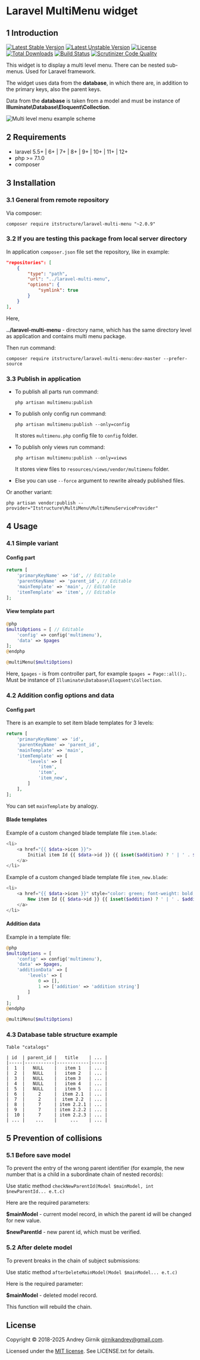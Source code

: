 # Laravel MultiMenu widget

## 1 Introduction

[![Latest Stable Version](https://poser.pugx.org/itstructure/laravel-multi-menu/v/stable)](https://packagist.org/packages/itstructure/laravel-multi-menu)
[![Latest Unstable Version](https://poser.pugx.org/itstructure/laravel-multi-menu/v/unstable)](https://packagist.org/packages/itstructure/laravel-multi-menu)
[![License](https://poser.pugx.org/itstructure/laravel-multi-menu/license)](https://packagist.org/packages/itstructure/laravel-multi-menu)
[![Total Downloads](https://poser.pugx.org/itstructure/laravel-multi-menu/downloads)](https://packagist.org/packages/itstructure/laravel-multi-menu)
[![Build Status](https://scrutinizer-ci.com/g/itstructure/laravel-multi-menu/badges/build.png?b=master)](https://scrutinizer-ci.com/g/itstructure/laravel-multi-menu/build-status/master)
[![Scrutinizer Code Quality](https://scrutinizer-ci.com/g/itstructure/laravel-multi-menu/badges/quality-score.png?b=master)](https://scrutinizer-ci.com/g/itstructure/laravel-multi-menu/?branch=master)

This widget is to display a multi level menu. There can be nested sub-menus. Used for Laravel framework.

The widget uses data from the **database**, in which there are, in addition to the primary keys, also the parent keys.

Data from the **database** is taken from a model and must be instance of **Illuminate\Database\Eloquent\Collection**.

![Multi level menu example scheme](https://github.com/itstructure/laravel-multi-menu/blob/master/ML_menu_en.jpg)

## 2 Requirements

- laravel 5.5+ | 6+ | 7+ | 8+ | 9+ | 10+ | 11+ | 12+
- php >= 7.1.0
- composer

## 3 Installation

### 3.1 General from remote repository

Via composer:

`composer require itstructure/laravel-multi-menu "~2.0.9"`

### 3.2 If you are testing this package from local server directory

In application `composer.json` file set the repository, like in example:

```json
"repositories": [
    {
        "type": "path",
        "url": "../laravel-multi-menu",
        "options": {
            "symlink": true
        }
    }
],
```

Here,

**../laravel-multi-menu** - directory name, which has the same directory level as application and contains multi menu package.

Then run command:

`composer require itstructure/laravel-multi-menu:dev-master --prefer-source`

### 3.3 Publish in application

- To publish all parts run command:
    
    `php artisan multimenu:publish`

- To publish only config run command:

    `php artisan multimenu:publish --only=config`
    
    It stores `multimenu.php` config file to `config` folder.
        
- To publish only views run command:
            
    `php artisan multimenu:publish --only=views`
    
    It stores view files to `resources/views/vendor/multimenu` folder.

- Else you can use `--force` argument to rewrite already published files.

Or another variant:

`php artisan vendor:publish --provider="Itstructure\MultiMenu\MultiMenuServiceProvider"`

## 4 Usage

### 4.1 Simple variant

#### Config part

```php
return [
    'primaryKeyName' => 'id', // Editable
    'parentKeyName' => 'parent_id', // Editable
    'mainTemplate' => 'main', // Editable
    'itemTemplate' => 'item', // Editable
];
```

#### View template part

```php
@php
$multiOptions = [ // Editable
    'config' => config('multimenu'),
    'data' => $pages
];
@endphp
```

```php
@multiMenu($multiOptions)
```
    
Here, `$pages` - is from controller part, for example `$pages = Page::all();`. Must be instance of `Illuminate\Database\Eloquent\Collection`.

### 4.2 Addition config options and data

#### Config part

There is an example to set item blade templates for 3 levels:

```php
return [
    'primaryKeyName' => 'id',
    'parentKeyName' => 'parent_id',
    'mainTemplate' => 'main',
    'itemTemplate' => [
        'levels' => [
            'item',
            'item',
            'item_new',
        ]
    ],
];
```

You can set `mainTemplate` by analogy.

#### Blade templates

Example of a custom changed blade template file `item.blade`:

```php
<li>
    <a href="{{ $data->icon }}">
        Initial item Id {{ $data->id }} {{ isset($addition) ? ' | ' . $addition : '' }}
    </a>
</li>
```

Example of a custom changed blade template file `item_new.blade`:

```php
<li>
    <a href="{{ $data->icon }}" style="color: green; font-weight: bold;">
        New item Id {{ $data->id }} {{ isset($addition) ? ' | ' . $addition : '' }}
    </a>
</li>
```

#### Addition data

Example in a template file:

```php
@php
$multiOptions = [
    'config' => config('multimenu'),
    'data' => $pages,
    'additionData' => [
        'levels' => [
            0 => [],
            1 => ['addition' => 'addition string']
        ]
    ]
];
@endphp
```

```php
@multiMenu($multiOptions)
```

### 4.3 Database table structure example

`Table "catalogs"`

    | id  | parent_id |   title    | ... |
    |-----|-----------|------------|-----|
    |  1  |   NULL    |   item 1   | ... |
    |  2  |   NULL    |   item 2   | ... |
    |  3  |   NULL    |   item 3   | ... |
    |  4  |   NULL    |   item 4   | ... |
    |  5  |   NULL    |   item 5   | ... |
    |  6  |     2     |  item 2.1  | ... |
    |  7  |     2     |  item 2.2  | ... |
    |  8  |     7     | item 2.2.1 | ... |
    |  9  |     7     | item 2.2.2 | ... |
    |  10 |     7     | item 2.2.3 | ... |
    | ... |    ...    |     ...    | ... |


## 5 Prevention of collisions

### 5.1 Before save model

To prevent the entry of the wrong parent identifier (for example, the new number that is a child in a subordinate chain of nested records):

Use static method `checkNewParentId(Model $mainModel, int $newParentId... e.t.c)`

Here are the required parameters:

**$mainModel** - current model record, in which the parent id will be changed for new value.

**$newParentId** - new parent id, which must be verified.

### 5.2 After delete model

To prevent breaks in the chain of subject submissions:

Use static method `afterDeleteMainModel(Model $mainModel... e.t.c)`

Here is the required parameter:

**$mainModel** - deleted model record.

This function will rebuild the chain.

## License

Copyright © 2018-2025 Andrey Girnik girnikandrey@gmail.com.

Licensed under the [MIT license](http://opensource.org/licenses/MIT). See LICENSE.txt for details.
